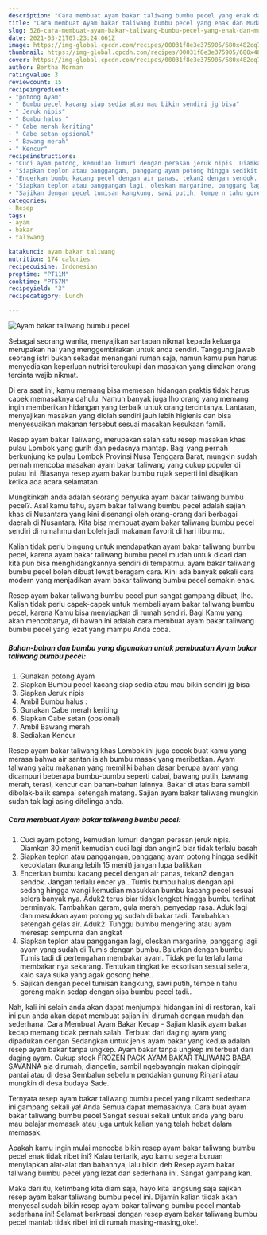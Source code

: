 ```yaml
---
description: "Cara membuat Ayam bakar taliwang bumbu pecel yang enak dan Mudah Dibuat"
title: "Cara membuat Ayam bakar taliwang bumbu pecel yang enak dan Mudah Dibuat"
slug: 526-cara-membuat-ayam-bakar-taliwang-bumbu-pecel-yang-enak-dan-mudah-dibuat
date: 2021-03-21T07:23:24.061Z
image: https://img-global.cpcdn.com/recipes/00031f8e3e375905/680x482cq70/ayam-bakar-taliwang-bumbu-pecel-foto-resep-utama.jpg
thumbnail: https://img-global.cpcdn.com/recipes/00031f8e3e375905/680x482cq70/ayam-bakar-taliwang-bumbu-pecel-foto-resep-utama.jpg
cover: https://img-global.cpcdn.com/recipes/00031f8e3e375905/680x482cq70/ayam-bakar-taliwang-bumbu-pecel-foto-resep-utama.jpg
author: Bertha Norman
ratingvalue: 3
reviewcount: 15
recipeingredient:
- "potong Ayam"
- " Bumbu pecel kacang siap sedia atau mau bikin sendiri jg bisa"
- " Jeruk nipis"
- " Bumbu halus "
- " Cabe merah keriting"
- " Cabe setan opsional"
- " Bawang merah"
- " Kencur"
recipeinstructions:
- "Cuci ayam potong, kemudian lumuri dengan perasan jeruk nipis. Diamkan 30 menit kemudian cuci lagi dan angin2 biar tidak terlalu basah"
- "Siapkan teplon atau panggangan, panggang ayam potong hingga sedikit kecoklatan (kurang lebih 15 menit) jangan lupa balikkan"
- "Encerkan bumbu kacang pecel dengan air panas, tekan2 dengan sendok. Jangan terlalu encer ya.. Tumis bumbu halus dengan api sedang hingga wangi kemudian masukkan bumbu kacang pecel sesuai selera banyak nya. Aduk2 terus biar tidak lengket hingga bumbu terlihat berminyak. Tambahkan garam, gula merah, penyedap rasa. Aduk lagi dan masukkan ayam potong yg sudah di bakar tadi. Tambahkan setengah gelas air. Aduk2. Tunggu bumbu mengering atau ayam meresap sempurna dan angkat"
- "Siapkan teplon atau panggangan lagi, oleskan margarine, panggang lagi ayam yang sudah di Tumis dengan bumbu. Balurkan dengan bumbu Tumis tadi di pertengahan membakar ayam. Tidak perlu terlalu lama membakar nya sekarang. Tentukan tingkat ke eksotisan sesuai selera, kalo saya suka yang agak gosong hehe.."
- "Sajikan dengan pecel tumisan kangkung, sawi putih, tempe n tahu goreng makin sedap dengan sisa bumbu pecel tadi.."
categories:
- Resep
tags:
- ayam
- bakar
- taliwang

katakunci: ayam bakar taliwang 
nutrition: 174 calories
recipecuisine: Indonesian
preptime: "PT11M"
cooktime: "PT57M"
recipeyield: "3"
recipecategory: Lunch

---
```



![Ayam bakar taliwang bumbu pecel](https://img-global.cpcdn.com/recipes/00031f8e3e375905/680x482cq70/ayam-bakar-taliwang-bumbu-pecel-foto-resep-utama.jpg)

Sebagai seorang wanita, menyajikan santapan nikmat kepada keluarga merupakan hal yang menggembirakan untuk anda sendiri. Tanggung jawab seorang istri bukan sekadar menangani rumah saja, namun kamu pun harus menyediakan keperluan nutrisi tercukupi dan masakan yang dimakan orang tercinta wajib nikmat.

Di era  saat ini, kamu memang bisa memesan hidangan praktis tidak harus capek memasaknya dahulu. Namun banyak juga lho orang yang memang ingin memberikan hidangan yang terbaik untuk orang tercintanya. Lantaran, menyajikan masakan yang diolah sendiri jauh lebih higienis dan bisa menyesuaikan makanan tersebut sesuai masakan kesukaan famili. 

Resep ayam bakar Taliwang, merupakan salah satu resep masakan khas pulau Lombok yang gurih dan pedasnya mantap. Bagi yang pernah berkunjung ke pulau Lombok Provinsi Nusa Tenggara Barat, mungkin sudah pernah mencoba masakan ayam bakar taliwang yang cukup populer di pulau ini. Biasanya resep ayam bakar bumbu rujak seperti ini disajikan ketika ada acara selamatan.

Mungkinkah anda adalah seorang penyuka ayam bakar taliwang bumbu pecel?. Asal kamu tahu, ayam bakar taliwang bumbu pecel adalah sajian khas di Nusantara yang kini disenangi oleh orang-orang dari berbagai daerah di Nusantara. Kita bisa membuat ayam bakar taliwang bumbu pecel sendiri di rumahmu dan boleh jadi makanan favorit di hari liburmu.

Kalian tidak perlu bingung untuk mendapatkan ayam bakar taliwang bumbu pecel, karena ayam bakar taliwang bumbu pecel mudah untuk dicari dan kita pun bisa menghidangkannya sendiri di tempatmu. ayam bakar taliwang bumbu pecel boleh dibuat lewat beragam cara. Kini ada banyak sekali cara modern yang menjadikan ayam bakar taliwang bumbu pecel semakin enak.

Resep ayam bakar taliwang bumbu pecel pun sangat gampang dibuat, lho. Kalian tidak perlu capek-capek untuk membeli ayam bakar taliwang bumbu pecel, karena Kamu bisa menyiapkan di rumah sendiri. Bagi Kamu yang akan mencobanya, di bawah ini adalah cara membuat ayam bakar taliwang bumbu pecel yang lezat yang mampu Anda coba.

<!--inarticleads1-->

##### Bahan-bahan dan bumbu yang digunakan untuk pembuatan Ayam bakar taliwang bumbu pecel:

1. Gunakan potong Ayam
1. Siapkan  Bumbu pecel kacang siap sedia atau mau bikin sendiri jg bisa
1. Siapkan  Jeruk nipis
1. Ambil  Bumbu halus :
1. Gunakan  Cabe merah keriting
1. Siapkan  Cabe setan (opsional)
1. Ambil  Bawang merah
1. Sediakan  Kencur


Resep ayam bakar taliwang khas Lombok ini juga cocok buat kamu yang merasa bahwa air santan ialah bumbu masak yang meribetkan. Ayam taliwang yaitu makanan yang memiliki bahan dasar berupa ayam yang dicampuri beberapa bumbu-bumbu seperti cabai, bawang putih, bawang merah, terasi, kencur dan bahan-bahan lainnya. Bakar di atas bara sambil dibolak-balik sampai setengah matang. Sajian ayam bakar taliwang mungkin sudah tak lagi asing ditelinga anda. 

<!--inarticleads2-->

##### Cara membuat Ayam bakar taliwang bumbu pecel:

1. Cuci ayam potong, kemudian lumuri dengan perasan jeruk nipis. Diamkan 30 menit kemudian cuci lagi dan angin2 biar tidak terlalu basah
1. Siapkan teplon atau panggangan, panggang ayam potong hingga sedikit kecoklatan (kurang lebih 15 menit) jangan lupa balikkan
1. Encerkan bumbu kacang pecel dengan air panas, tekan2 dengan sendok. Jangan terlalu encer ya.. Tumis bumbu halus dengan api sedang hingga wangi kemudian masukkan bumbu kacang pecel sesuai selera banyak nya. Aduk2 terus biar tidak lengket hingga bumbu terlihat berminyak. Tambahkan garam, gula merah, penyedap rasa. Aduk lagi dan masukkan ayam potong yg sudah di bakar tadi. Tambahkan setengah gelas air. Aduk2. Tunggu bumbu mengering atau ayam meresap sempurna dan angkat
1. Siapkan teplon atau panggangan lagi, oleskan margarine, panggang lagi ayam yang sudah di Tumis dengan bumbu. Balurkan dengan bumbu Tumis tadi di pertengahan membakar ayam. Tidak perlu terlalu lama membakar nya sekarang. Tentukan tingkat ke eksotisan sesuai selera, kalo saya suka yang agak gosong hehe..
1. Sajikan dengan pecel tumisan kangkung, sawi putih, tempe n tahu goreng makin sedap dengan sisa bumbu pecel tadi..


Nah, kali ini selain anda akan dapat menjumpai hidangan ini di restoran, kali ini pun anda akan dapat membuat sajian ini dirumah dengan mudah dan sederhana. Cara Membuat Ayam Bakar Kecap - Sajian klasik ayam bakar kecap memang tidak pernah salah. Terbuat dari daging ayam yang dipadukan dengan Sedangkan untuk jenis ayam bakar yang kedua adalah resep ayam bakar tanpa ungkep. Ayam bakar tanpa ungkep ini terbuat dari daging ayam. Cukup stock FROZEN PACK AYAM BAKAR TALIWANG BABA SAVANNA aja dirumah, diangetin, sambil ngebayangin makan dipinggir pantai atau di desa Sembalun sebelum pendakian gunung Rinjani atau mungkin di desa budaya Sade. 

Ternyata resep ayam bakar taliwang bumbu pecel yang nikamt sederhana ini gampang sekali ya! Anda Semua dapat memasaknya. Cara buat ayam bakar taliwang bumbu pecel Sangat sesuai sekali untuk anda yang baru mau belajar memasak atau juga untuk kalian yang telah hebat dalam memasak.

Apakah kamu ingin mulai mencoba bikin resep ayam bakar taliwang bumbu pecel enak tidak ribet ini? Kalau tertarik, ayo kamu segera buruan menyiapkan alat-alat dan bahannya, lalu bikin deh Resep ayam bakar taliwang bumbu pecel yang lezat dan sederhana ini. Sangat gampang kan. 

Maka dari itu, ketimbang kita diam saja, hayo kita langsung saja sajikan resep ayam bakar taliwang bumbu pecel ini. Dijamin kalian tiidak akan menyesal sudah bikin resep ayam bakar taliwang bumbu pecel mantab sederhana ini! Selamat berkreasi dengan resep ayam bakar taliwang bumbu pecel mantab tidak ribet ini di rumah masing-masing,oke!.

